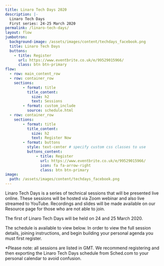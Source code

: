 ```yaml
---
title: Linaro Tech Days 2020
description: |-
  Linaro Tech Days
  First series: 24-25 March 2020
permalink: /linaro-tech-days/
layout: flow
jumbotron:
  background-image: /assets/images/content/techdays_facebook.png
  title: Linaro Tech Days
  buttons:
    - title: Register
      url: https://www.eventbrite.co.uk/e/99529015966/
      class: btn btn-primary
flow:
  - row: main_content_row
  - row: container_row
    sections:
        - format: title
          title_content:
            size: h2
            text: Sessions
        - format: custom_include
          source: schedule.html
  - row: container_row
    sections:
        - format: title
          title_content:
            size: h2
            text: Register Now
        - format: buttons
          style: text-center # specify custom css classes to use
          buttons_content:
              - title: Register
                url: https://www.eventbrite.co.uk/e/99529015966/
                icon: fa fa-arrow-right
                class: btn btn-primary
image:
  path: /assets/images/content/techdays_facebook.png
---
```

Linaro Tech Days is a series of technical sessions that will be presented live online. These sessions will be hosted via Zoom webinar and also live streamed to YouTube. Recordings and slides will be made available on our Resource page for those who are not able to join.

The first of Linaro Tech Days will be held on 24 and 25 March 2020. 

The schedule is available to view below.  In order to view the full session details, joining instructions, and begin building your personal agenda you must first register. 

\*Please note: all sessions are listed in GMT. We recommend registering and then exporting the Linaro Tech Days schedule from Sched.com to your personal calendar to avoid confusion.
